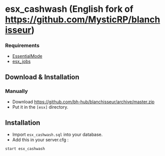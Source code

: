 # esx_cashwash (English fork of https://github.com/MysticRP/blanchisseur)

### Requirements
* [EssentialMode](https://github.com/kanersps/essentialmode/releases)
* [esx_jobs](https://github.com/ESX-Org/esx_jobs)

## Download & Installation

### Manually
- Download https://github.com/bh-hub/blanchisseur/archive/master.zip
- Put it in the `[esx]` directory.

## Installation
- Import `esx_cashwash.sql` into your database.
- Add this in your server.cfg :

```
start esx_cashwash
```
